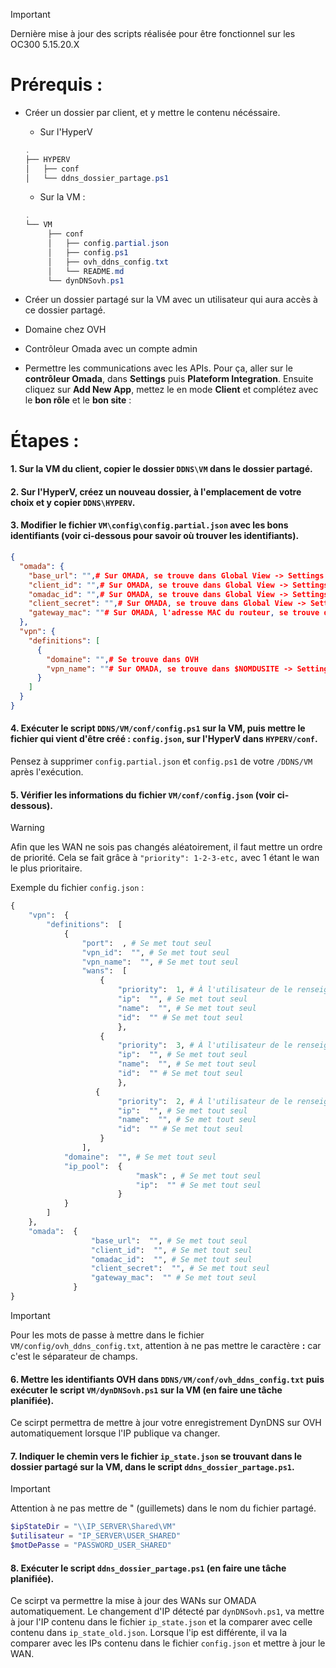 > [!IMPORTANT]
> Dernière mise à jour des scripts réalisée pour être fonctionnel sur les OC300 5.15.20.X

# Prérequis :

- Créer un dossier par client, et y mettre le contenu nécéssaire.

  - Sur l'HyperV

  ```ps1
  .
  ├── HYPERV
  │   ├── conf
  │   └── ddns_dossier_partage.ps1
  ```

  - Sur la VM :

  ```ps1
  .
  └── VM
       ├── conf
       │   ├── config.partial.json
       │   ├── config.ps1
       │   ├── ovh_ddns_config.txt
       │   └── README.md
       └── dynDNSovh.ps1
  ```

- Créer un dossier partagé sur la VM avec un utilisateur qui aura accès à ce dossier partagé.
- Domaine chez OVH
- Contrôleur Omada avec un compte admin
- Permettre les communications avec les APIs. Pour ça, aller sur le **contrôleur Omada**, dans **Settings** puis **Plateform Integration**. Ensuite cliquez sur **Add New App**, mettez le en mode **Client** et complétez avec le **bon rôle** et le **bon site** :

# Étapes :

#### 1. Sur la VM du client, copier le dossier `DDNS\VM` dans le dossier partagé.

#### 2. Sur l'HyperV, créez un nouveau dossier, à l'emplacement de votre choix et y copier `DDNS\HYPERV`.

#### 3. Modifier le fichier `VM\config\config.partial.json` avec les bons identifiants (voir ci-dessous pour savoir où trouver les identifiants).

```json
{
  "omada": {
    "base_url": "",# Sur OMADA, se trouve dans Global View -> Settings -> Plateform Intergation -> Symbole oeil
    "client_id": "",# Sur OMADA, se trouve dans Global View -> Settings -> Plateform Intergation
    "omadac_id": "",# Sur OMADA, se trouve dans Global View -> Settings -> Plateform Intergation -> Symbole oeil
    "client_secret": "",# Sur OMADA, se trouve dans Global View -> Settings -> Plateform Intergation
    "gateway_mac": ""# Sur OMADA, l'adresse MAC du routeur, se trouve dans Global View -> Devices
  },
  "vpn": {
    "definitions": [
      {
        "domaine": "",# Se trouve dans OVH
        "vpn_name": ""# Sur OMADA, se trouve dans $NOMDUSITE -> Settings -> VPN
      }
    ]
  }
}
```

#### 4. Exécuter le script `DDNS/VM/conf/config.ps1` sur la VM, puis mettre le fichier qui vient d'être créé : `config.json`, sur l'HyperV dans `HYPERV/conf`.

Pensez à supprimer `config.partial.json` et `config.ps1` de votre `/DDNS/VM` après l'exécution.

#### 5. Vérifier les informations du fichier `VM/conf/config.json` (voir ci-dessous).

> [!WARNING]
> Afin que les WAN ne sois pas changés aléatoirement, il faut mettre un ordre de priorité. Cela se fait grâce à `"priority": 1-2-3-etc,` avec 1 étant le wan le plus prioritaire.

Exemple du fichier `config.json` :

```python
{
    "vpn":  {
        "definitions":  [
            {
                "port":  , # Se met tout seul
                "vpn_id":  "", # Se met tout seul
                "vpn_name":  "", # Se met tout seul
                "wans":  [
                    {
                        "priority":  1, # À l'utilisateur de le renseigner
                        "ip":  "", # Se met tout seul
                        "name":  "", # Se met tout seul
                        "id":  "" # Se met tout seul
                        },
                    {
	                    "priority":  3, # À l'utilisateur de le renseigner
                        "ip":  "", # Se met tout seul
                        "name":  "", # Se met tout seul
                        "id":  "" # Se met tout seul
                        },
                   {
	                    "priority":  2, # À l'utilisateur de le renseigner
                        "ip":  "", # Se met tout seul
                        "name":  "", # Se met tout seul
                        "id":  "" # Se met tout seul
                    }
                ],
	        "domaine":  "", # Se met tout seul
            "ip_pool":  {
                            "mask": , # Se met tout seul
                            "ip":  "" # Se met tout seul
                        }
            }
        ]
    },
    "omada":  {
                  "base_url":  "", # Se met tout seul
                  "client_id":  "", # Se met tout seul
                  "omadac_id":  "", # Se met tout seul
                  "client_secret":  "", # Se met tout seul
                  "gateway_mac":  "" # Se met tout seul
              }
}
```

> [!IMPORTANT]
> Pour les mots de passe à mettre dans le fichier `VM/config/ovh_ddns_config.txt`, attention à ne pas mettre le caractère **:** car c'est le séparateur de champs.

#### 6. Mettre les identifiants OVH dans `DDNS/VM/conf/ovh_ddns_config.txt` puis exécuter le script `VM/dynDNSovh.ps1` sur la VM (en faire une tâche planifiée).

Ce scirpt permettra de mettre à jour votre enregistrement DynDNS sur OVH automatiquement lorsque l'IP publique va changer.

#### 7. Indiquer le chemin vers le fichier `ip_state.json` se trouvant dans le dossier partagé sur la VM, dans le script `ddns_dossier_partage.ps1`.

> [!IMPORTANT]
> Attention à ne pas mettre de " (guillemets) dans le nom du fichier partagé.

```ps1
$ipStateDir = "\\IP_SERVER\Shared\VM"
$utilisateur = "IP_SERVER\USER_SHARED"
$motDePasse = "PASSWORD_USER_SHARED"
```

#### 8. Exécuter le script `ddns_dossier_partage.ps1` (en faire une tâche planifiée).

Ce scirpt va permettre la mise à jour des WANs sur OMADA automatiquement. Le changement d'IP détecté par `dynDNSovh.ps1`, va mettre à jour l'IP contenu dans le fichier `ip_state.json` et la comparer avec celle contenu dans `ip_state_old.json`. Lorsque l'ip est différente, il va la comparer avec les IPs contenu dans le fichier `config.json` et mettre à jour le WAN.
